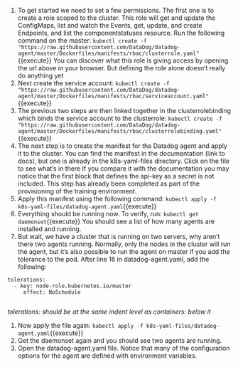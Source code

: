 1. To get started we need to set a few permissions. The first one is to create a role scoped to the cluster. This role will get and update the ConfigMaps, list and watch the Events, get, update, and create Endpoints, and list the componentstatuses resource. Run the following command on the master:
`kubectl create -f "https://raw.githubusercontent.com/DataDog/datadog-agent/master/Dockerfiles/manifests/rbac/clusterrole.yaml"`{{execute}}
You can discover what this role is giving access by opening the url above in your browser. But defining the role alone doesn’t really do anything yet
1. Next create the service account:
`kubectl create -f "https://raw.githubusercontent.com/DataDog/datadog-agent/master/Dockerfiles/manifests/rbac/serviceaccount.yaml"`{{execute}}
1. The previous two steps are then linked together in the clusterrolebinding which binds the service account to the clusterrole:
`kubectl create -f "https://raw.githubusercontent.com/DataDog/datadog-agent/master/Dockerfiles/manifests/rbac/clusterrolebinding.yaml"`{{execute}}
1. The next step is to create the manifest for the Datadog agent and apply it to the cluster. You can find the manifest in the documentation (link to docs), but one is already in the k8s-yaml-files directory. Click on the file to see what’s in there
If you compare it with the documentation you may notice that the first block that defines the api-key as a secret is not included. This step has already been completed as part of the provisioning of the training environment. 
1. Apply this manifest using the following command:
`kubectl apply -f k8s-yaml-files/datadog-agent.yaml`{{execute}}
1. Everything should be running now. To verify, run: 
`kubectl get daemonset`{{execute}}
You should see a list of how many agents are installed and running.
1. But wait, we have a cluster that is running on two servers, why aren’t there two agents running. Normally, only the nodes in the cluster will run the agent, but it’s also possible to run the agent on master if you add the tolerance to the pod. After line 16 in datadog-agent.yaml, add the following:
  <pre><code>tolerations:
  - key: node-role.kubernetes.io/master
     effect: NoSchedule
  </code></pre>

  *tolerations: should be at the same indent level as containers: below it*

1. Now apply the file again:
`kubectl apply -f k8s-yaml-files/datadog-agent.yaml`{{execute}}
1. Get the daemonset again and you should see two agents are running.
1. Open the datadog-agent.yaml file. Notice that many of the configuration options for the agent are defined with environment variables. 


